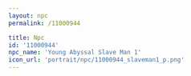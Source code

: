```yaml
---
layout: npc
permalink: /11000944

title: Npc
id: '11000944'
npc_name: 'Young Abyssal Slave Man 1'
icon_url: 'portrait/npc/11000944_slaveman1_p.png'
---
```

